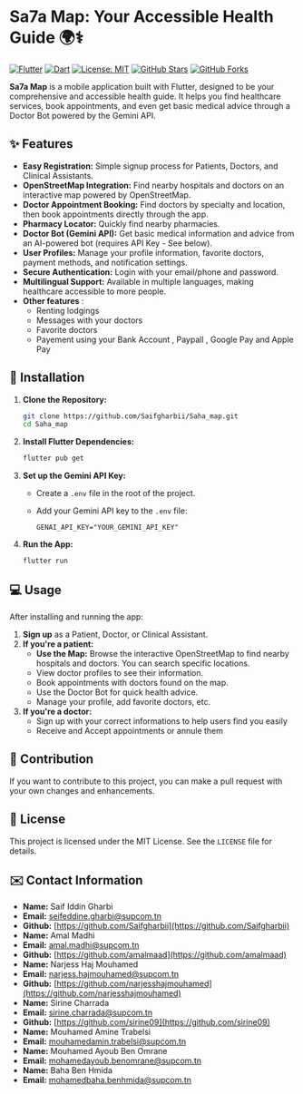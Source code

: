 # Sa7a Map: Your Accessible Health Guide 🌍⚕️

[![Flutter](https://img.shields.io/badge/Flutter-%2302569B.svg?style=for-the-badge&logo=Flutter&logoColor=white)](https://flutter.dev/)
[![Dart](https://img.shields.io/badge/Dart-%230175C2.svg?style=for-the-badge&logo=dart&logoColor=white)](https://dart.dev/)
[![License: MIT](https://img.shields.io/badge/License-MIT-yellow.svg)](https://opensource.org/licenses/MIT)
[![GitHub Stars](https://img.shields.io/github/stars/Saifgharbii/Saha_map?style=social)](https://github.com/Saifgharbii/Saha_map)
[![GitHub Forks](https://img.shields.io/github/forks/Saifgharbii/Saha_map?style=social)](https://github.com/Saifgharbii/Saha_map)

**Sa7a Map** is a mobile application built with Flutter, designed to be your comprehensive and accessible health guide. It helps you find healthcare services, book appointments, and even get basic medical advice through a Doctor Bot powered by the Gemini API.

## ✨ Features

*   **Easy Registration:** Simple signup process for Patients, Doctors, and Clinical Assistants.
*   **OpenStreetMap Integration:**  Find nearby hospitals and doctors on an interactive map powered by OpenStreetMap.
*   **Doctor Appointment Booking:** Find doctors by specialty and location, then book appointments directly through the app.
*   **Pharmacy Locator:** Quickly find nearby pharmacies.
*   **Doctor Bot (Gemini API):** Get basic medical information and advice from an AI-powered bot (requires API Key - See below).
*   **User Profiles:** Manage your profile information, favorite doctors, payment methods, and notification settings.
*   **Secure Authentication:** Login with your email/phone and password.
*   **Multilingual Support:** Available in multiple languages, making healthcare accessible to more people.
*   **Other features** :
     *  Renting lodgings
     *   Messages with your doctors
     *   Favorite doctors 
     *  Payement using your Bank Account , Paypall , Google Pay and Apple Pay
## 🚀 Installation

1.  **Clone the Repository:**

    ```bash
    git clone https://github.com/Saifgharbii/Saha_map.git
    cd Saha_map
    ```

2.  **Install Flutter Dependencies:**

    ```bash
    flutter pub get
    ```

3.  **Set up the Gemini API Key:**

    *   Create a `.env` file in the root of the project.
    *   Add your Gemini API key to the `.env` file:

        ```
        GENAI_API_KEY="YOUR_GEMINI_API_KEY"
        ```

4.  **Run the App:**

    ```bash
    flutter run
    ```

## 💻 Usage

After installing and running the app:

1.  **Sign up** as a Patient, Doctor, or Clinical Assistant.
2.  **If you're a patient:**
    *   **Use the Map:** Browse the interactive OpenStreetMap to find nearby hospitals and doctors. You can search specific locations.
    *   View doctor profiles to see their information.
    *   Book appointments with doctors found on the map.
    *   Use the Doctor Bot for quick health advice.
    *   Manage your profile, add favorite doctors, etc.
3.  **If you're a doctor:**
    *   Sign up with your correct informations to help users find you easily
    *   Receive and Accept appointments or annule them

## 🤝 Contribution

If you want to contribute to this project, you can make a pull request with your own changes and enhancements.

## 📄 License

This project is licensed under the MIT License. See the `LICENSE` file for details.

## ✉️ Contact Information

*   **Name:** Saif Iddin Gharbi
*   **Email:** seifeddine.gharbi@supcom.tn
*   **Github:** [https://github.com/Saifgharbii](https://github.com/Saifgharbii)
*   **Name:** Amal Madhi
*   **Email:**  amal.madhi@supcom.tn
*   **Github:** [https://github.com/amalmaad](https://github.com/amalmaad)
*   **Name:** Narjess Haj Mouhamed
*   **Email:** narjess.hajmouhamed@supcom.tn
*   **Github:** [https://github.com/narjesshajmouhamed](https://github.com/narjesshajmouhamed)
*   **Name:** Sirine Charrada
*   **Email:** sirine.charrada@supcom.tn
*   **Github:** [https://github.com/sirine09](https://github.com/sirine09)
*   **Name:** Mouhamed Amine Trabelsi
*   **Email:** mouhamedamin.trabelsi@supcom.tn
*   **Name:** Mouhamed Ayoub Ben Omrane
*   **Email:** mohamedayoub.benomrane@supcom.tn
*   **Name:** Baha Ben Hmida
*   **Email:** mohamedbaha.benhmida@supcom.tn